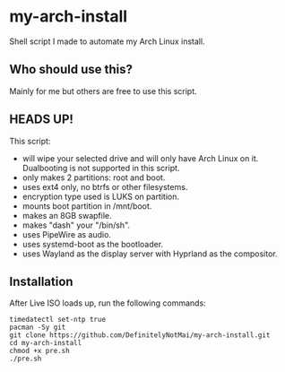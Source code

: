 # my-arch-install
Shell script I made to automate my Arch Linux install.  

## Who should use this?
Mainly for me but others are free to use this script.

## HEADS UP!
This script:
- will wipe your selected drive and will only have Arch Linux on it. Dualbooting is not supported in this script.
- only makes 2 partitions: root and boot.
- uses ext4 only, no btrfs or other filesystems.
- encryption type used is LUKS on partition.
- mounts boot partition in /mnt/boot.
- makes an 8GB swapfile.
- makes "dash" your "/bin/sh".
- uses PipeWire as audio.
- uses systemd-boot as the bootloader.
- uses Wayland as the display server with Hyprland as the compositor.

## Installation
After Live ISO loads up, run the following commands:
```
timedatectl set-ntp true
pacman -Sy git
git clone https://github.com/DefinitelyNotMai/my-arch-install.git
cd my-arch-install
chmod +x pre.sh
./pre.sh
```
